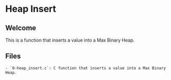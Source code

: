 <!-- write documentation for holbertonschool task(heap-insert) -->

# Heap Insert

## Welcome

This is a function that inserts a value into a Max Binary Heap.

## Files

    - `0-heap_insert.c`: C function that inserts a value into a Max Binary Heap.
